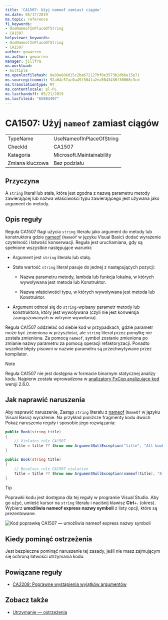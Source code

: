 ```yaml
---
title: 'CA1507: Użyj nameof zamiast ciągów'
ms.date: 05/17/2019
ms.topic: reference
f1_keywords:
- UseNameofInPlaceOfString
- CA1507
helpviewer_keywords:
- UseNameofInPlaceOfString
- CA1507
author: gewarren
ms.author: gewarren
manager: jillfra
ms.workload:
- multiple
ms.openlocfilehash: 0e99e686d15c2ba672127bf0e3573b2db6e15e71
ms.sourcegitcommit: 92a04c57ac0a49f304fa2ea5043436f30068c3cd
ms.translationtype: MT
ms.contentlocale: pl-PL
ms.lasthandoff: 05/21/2019
ms.locfileid: "65983497"
---
```

# <a name="ca1507-use-nameof-in-place-of-string"></a>CA1507: Użyj `nameof` zamiast ciągów

|||
|-|-|
|TypeName|UseNameofInPlaceOfString|
|CheckId|CA1507|
|Kategoria|Microsoft.Maintainability|
|Zmiana kluczowa|Bez podziału|

## <a name="cause"></a>Przyczyna

A `string` literał lub stała, która jest zgodna z nazwą parametru metody zawierającej lub nazwa właściwości typu zawierającego jest używana jako argument do metody.

## <a name="rule-description"></a>Opis reguły

Reguła CA1507 flagi użycia `string` literału jako argument do metody lub konstruktora gdzie [nameof](/dotnet/csharp/language-reference/keywords/nameof) (`NameOf` w języku Visual Basic) dodać wyrażenie czytelność i łatwość konserwacji. Reguła jest uruchamiana, gdy są spełnione wszystkie następujące warunki:

- Argument jest `string` literału lub stałą.

- Stała wartość `string` literał pasuje do jednej z następujących pozycji:

   - Nazwa parametru metody, lambda lub funkcja lokalna, w których wywoływana jest metoda lub Konstruktor.

   - Nazwa właściwości typu, w których wywoływana jest metoda lub Konstruktor.

- Argument odnosi się do `string`-wpisany parametr metody lub konstruktora, który jest wywoływana (czyli nie jest konwersja zaangażowanych w witrynie wywołania).

Reguła CA1507 oddzielać od siebie kod w przypadkach, gdzie parametr może być zmieniona w przyszłości, ale `string` literał przez pomyłkę nie została zmieniona. Za pomocą `nameof`, symbol zostanie zmieniona po zmianie nazwy parametru za pomocą operacji refaktoryzacji. Ponadto wszelkie błędy pisowni w nazwie parametru są przechwytywane przez kompilator.

> [!NOTE]
> Reguła CA1507 nie jest dostępna w formacie binarnym statycznej analizy kodu. Najpierw została wprowadzona w [analizatory FxCop analizujące kod](https://www.nuget.org/packages/Microsoft.CodeAnalysis.FxCopAnalyzers) wersji 2.6.0.

## <a name="how-to-fix-violations"></a>Jak naprawić naruszenia

Aby naprawić naruszenie, Zastąp `string` literału z [nameof](/dotnet/csharp/language-reference/keywords/nameof) (`NameOf` w języku Visual Basic) wyrażenie. Na przykład poniższe fragmenty kodu dwóch Pokaż naruszenia reguły i sposobie jego rozwiązania:

```csharp
public Book(string title)
{
    // Violates rule CA1507
    Title = title ?? throw new ArgumentNullException("title", "All books must have a title.");
}
```

```csharp
public Book(string title)
{
    // Resolves rule CA1507 violation
    Title = title ?? throw new ArgumentNullException(nameof(title), "All books must have a title.");
}
```

> [!TIP]
> Poprawki kodu jest dostępna dla tej reguły w programie Visual Studio. Aby go użyć, umieść kursor na `string` literału i naciśnij klawisz **Ctrl**+**.** (okres). Wybierz **umożliwia nameof express nazwy symboli** z listy opcji, które są prezentowane.
>
> ![Kod poprawkę CA1507 — umożliwia nameof express nazwy symboli](media/ca1507-code-fix.PNG)

## <a name="when-to-suppress-warnings"></a>Kiedy pominąć ostrzeżenia

Jest bezpieczne pominąć naruszenie tej zasady, jeśli nie masz zajmującym się ochroną łatwości utrzymania kodu.

## <a name="related-rules"></a>Powiązane reguły

- [CA2208: Poprawne wystąpienia wyjątków argumentów](ca2208-instantiate-argument-exceptions-correctly.md)

## <a name="see-also"></a>Zobacz także

- [Utrzymanie — ostrzeżenia](../code-quality/maintainability-warnings.md)